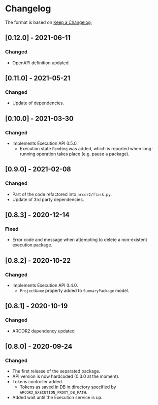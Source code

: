 # Changelog

The format is based on [Keep a Changelog](https://keepachangelog.com/en/1.0.0/),

## [0.12.0] - 2021-06-11

### Changed
- OpenAPI definition updated.

## [0.11.0] - 2021-05-21

### Changed
- Update of dependencies.

## [0.10.0] - 2021-03-30

### Changed
- Implements Execution API 0.5.0.
  - Execution state `Pending` was added, which is reported when long-running operation takes place (e.g. pause a package).

## [0.9.0] - 2021-02-08

### Changed
- Part of the code refactored into `arcor2/flask.py`.
- Update of 3rd party dependencies.

## [0.8.3] - 2020-12-14

### Fixed
- Error code and message when attempting to delete a non-existent execution package. 

## [0.8.2] - 2020-10-22

### Changed
- Implements Execution API 0.4.0.
  - `ProjectName` property added to `SummaryPackage` model.

## [0.8.1] - 2020-10-19

### Changed
- ARCOR2 dependency updated

## [0.8.0] - 2020-09-24
### Changed
- The first release of the separated package.
- API version is now hardcoded (0.3.0 at the moment).
- Tokens controller added.
  - Tokens as saved in DB in directory specified by ```ARCOR2_EXECUTION_PROXY_DB_PATH```.
- Added wait until the Execution service is up.